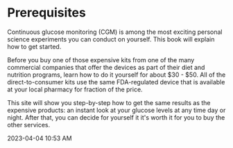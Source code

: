 
# Prerequisites

Continuous glucose monitoring (CGM) is among the most exciting personal science experiments you can conduct on yourself. This book will explain how to get started.

Before you buy one of those expensive kits from one of the many commercial companies that offer the devices as part of their diet and nutrition programs, learn how to do it yourself for about \$30 - \$50. All of the direct-to-consumer kits use the same FDA-regulated device that is available at your local pharmacy for fraction of the price.

This site will show you step-by-step how to get the same results as the expensive products: an instant look at your glucose levels at any time day or night.  After that, you can decide for yourself it it's worth it for you to buy the other services.

2023-04-04 10:53 AM



